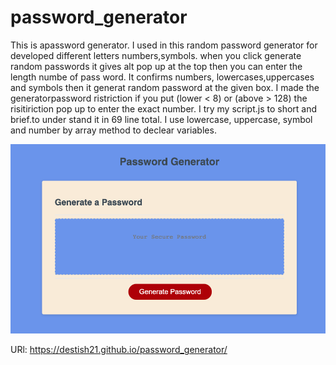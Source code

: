 # password_generator

This is apassword generator.
 I used in this  random password generator for developed different letters numbers,symbols.
 when you click generate random passwords it gives alt pop up at the top then you can enter the length numbe of pass word.
It confirms numbers, lowercases,uppercases and symbols then it generat random password at the given box.
I made the generatorpassword ristriction if you put (lower  < 8) or (above > 128) the risitiriction pop up to enter the exact number.
I try my script.js to short and brief.to under stand it in 69 line total.
I use lowercase, uppercase, symbol and number by array method to declear variables.

![password_generator](/assets/images/Screenshot.png)

URl:  https://destish21.github.io/password_generator/